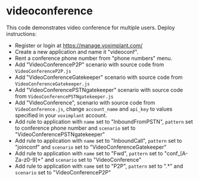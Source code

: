 # videoconference

This code demonstrates video conference for multiple users. Deploy instructions:

* Register or login at https://manage.voximplant.com/
* Create a new application and name it "videoconf".
* Rent a conference phone number from "phone numbers" menu.
* Add "VideoConferenceP2P" scenario with source code from `VideoConferenceP2P.js`
* Add "VideoConferenceGatekeeper" scenario with source code from `VideoConferenceGatekeeper.js`
* Add "VideoConferencePSTNgatekeeper" scenario with source code from `VideoConferencePSTNgatekeeper.js`
* Add "VideoConference", scenario with source code from `VideoConference.js`, change `account_name` and `api_key` to values specified in your `voximplant` account.
* Add rule to application with `name` set to "InboundFromPSTN", `pattern` set to conference phone number and `scenario` set to "VideoConferencePSTNgatekeeper"
* Add rule to application with `name` set to "InboundCall", `pattern` set to "joinconf" and `scenario` set to "VideoConferenceGatekeeper"
* Add rule to application with `name` set to "Fwd", `pattern` set to "conf_[A-Za-z0-9]+" and `scenario` set to "VideoConference"
* Add rule to application with `name` set to "P2P", `pattern` set to ".*" and `scenario` set to "VideoConferenceP2P"
